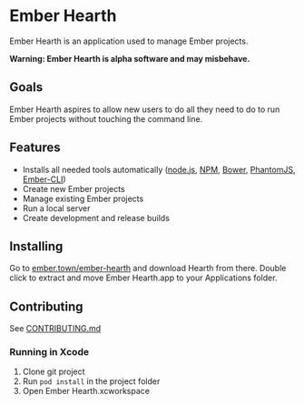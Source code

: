 # Ember Hearth
Ember Hearth is an application used to manage Ember projects.

**Warning: Ember Hearth is alpha software and may misbehave.**

## Goals
Ember Hearth aspires to allow new users to do all they need to do to run Ember projects without touching the command line.

## Features
* Installs all needed tools automatically ([node.js](http://nodejs.org), [NPM](http://npmjs.com), [Bower](http://bower.io), [PhantomJS](http://phantomjs.org), [Ember-CLI](http://ember-cli.com))
* Create new Ember projects
* Manage existing Ember projects
* Run a local server
* Create development and release builds

## Installing
Go to [ember.town/ember-hearth](http://ember.town/ember-hearth) and download Hearth from there. Double click to extract and move Ember Hearth.app to your Applications folder.

## Contributing
See [CONTRIBUTING.md](CONTRIBUTING.md)

### Running in Xcode
1. Clone git project
2. Run `pod install` in the project folder
3. Open Ember Hearth.xcworkspace
